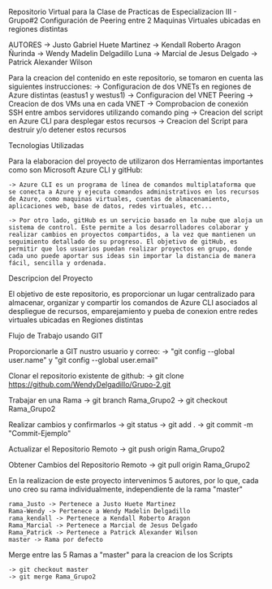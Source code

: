 Repositorio Virtual para la Clase de Practicas de Especializacion III - Grupo#2
Configuración de Peering entre 2 Maquinas Virtuales ubicadas en regiones distintas

AUTORES
    -> Justo Gabriel Huete Martinez
    -> Kendall Roberto Aragon Ñurinda
    -> Wendy Madelin Delgadillo Luna
    -> Marcial de Jesus Delgado
    -> Patrick Alexander Wilson

Para la creacion del contenido en este repositorio, se tomaron en cuenta las siguientes instrucciones:
    -> Configuracion de dos VNETs en regiones de Azure distintas (eastus1  y westus1)
    -> Configuracion del VNET Peering
    -> Creacion de dos VMs una en cada VNET
    -> Comprobacion de conexión SSH entre ambos servidores utilizando comando ping
    -> Creacion del script en Azure CLI para desplegar estos recursos
    -> Creacion del Script para destruir y/o detener estos recursos

Tecnologias Utilizadas

Para la elaboracion del proyecto de utilizaron dos Herramientas importantes como son Microsoft Azure CLI y gitHub:

    -> Azure CLI es un programa de línea de comandos multiplataforma que se conecta a Azure y ejecuta comandos administrativos en los recursos de Azure, como maquinas virtuales, cuentas de almacenamiento, aplicaciones web, base de datos, redes virtuales, etc...

    -> Por otro lado, gitHub es un servicio basado en la nube que aloja un sistema de control. Este permite a los desarrolladores colaborar y realizar cambios en proyectos compartidos, a la vez que mantienen un seguimiento detallado de su progreso. El objetivo de gitHub, es permitir que los usuarios puedan realizar proyectos en grupo, donde cada uno puede aportar sus ideas sin importar la distancia de manera fácil, sencilla y ordenada.

Descripcion del Proyecto

El objetivo de este repositorio, es proporcionar un lugar centralizado para almacenar, organizar y compartir los comandos de Azure CLI asociados al despliegue de recursos, emparejamiento y pueba de conexion entre redes virtuales ubicadas en Regiones distintas

Flujo de Trabajo usando GIT

Proporcionarle a GIT nustro usuario y correo:
    -> "git config --global user.name" y "git config --global user.email"

Clonar el repositorio existente de github:
    -> git clone https://github.com/WendyDelgadillo/Grupo-2.git

Trabajar en una Rama
    -> git branch Rama_Grupo2
    -> git checkout Rama_Grupo2

Realizar cambios y confirmarlos
    -> git status
    -> git add .
    -> git commit -m "Commit-Ejemplo"

Actualizar el Repositorio Remoto
    -> git push origin Rama_Grupo2

Obtener Cambios del Repositorio Remoto
    -> git pull origin Rama_Grupo2

En la realizacion de este proyecto intervenimos 5 autores, por lo que, cada uno creo su rama individualmente, independiente de la rama "master"

    rama_Justo -> Pertenece a Justo Huete Martinez
    Rama-Wendy -> Pertenece a Wendy Madelin Delgadillo
    rama_kendall -> Pertenece a Kendall Roberto Aragon
    Rama_Marcial -> Pertenece a Marcial de Jesus Delgado
    Rama_Patrick -> Pertenece a Patrick Alexander Wilson
    master -> Rama por defecto

Merge entre las 5 Ramas a "master" para la creacion de los Scripts

    -> git checkout master 
    -> git merge Rama_Grupo2